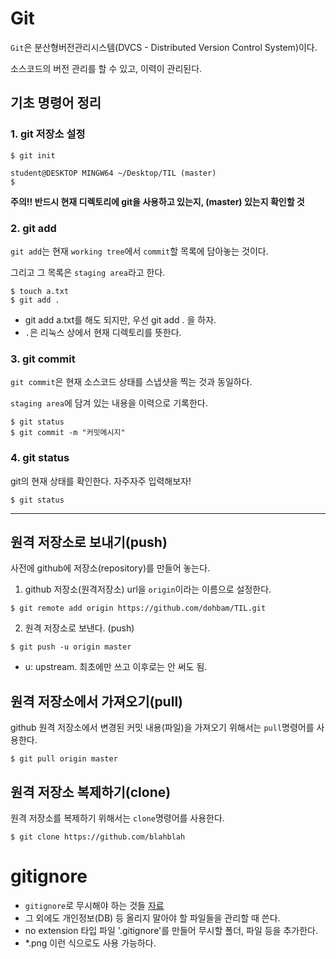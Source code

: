 # Git

`Git`은 분산형버전관리시스템(DVCS - Distributed Version Control System)이다.

소스코드의 버전 관리를 할 수 있고, 이력이 관리된다.

## 기초 명령어 정리

### 1. git 저장소 설정

```
$ git init
```

```
student@DESKTOP MINGW64 ~/Desktop/TIL (master)
$
```

**주의!! 반드시 현재 디렉토리에 git을 사용하고 있는지, (master) 있는지 확인할 것**

### 2. git add

`git add`는 현재 `working tree`에서 `commit`할 목록에 담아놓는 것이다.

그리고 그 목록은 `staging area`라고 한다.

```
$ touch a.txt
$ git add .
```

* git add a.txt를 해도 되지만, 우선 git add . 을 하자.
* `.`은 리눅스 상에서 현재 디렉토리를 뜻한다.

### 3. git commit

`git commit`은 현재 소스코드 상태를 스냅샷을 찍는 것과 동일하다.

`staging area`에 담겨 있는 내용을 이력으로 기록한다.
```
$ git status
$ git commit -m "커밋메시지"
```

### 4. git status

git의 현재 상태를 확인한다. 자주자주 입력해보자!

```
$ git status
```

---

## 원격 저장소로 보내기(push)

사전에 github에 저장소(repository)를 만들어 놓는다.

1. github 저장소(원격저장소) url을 `origin`이라는 이름으로 설정한다.

```
$ git remote add origin https://github.com/dohbam/TIL.git
```

2. 원격 저장소로 보낸다. (push)

```
$ git push -u origin master
```

* u: upstream. 최초에만 쓰고 이후로는 안 써도 됨. 

## 원격 저장소에서 가져오기(pull)

github 원격 저장소에서 변경된 커밋 내용(파일)을 가져오기 위해서는 `pull`명령어를 사용한다.

```
$ git pull origin master
```

## 원격 저장소 복제하기(clone)

원격 저장소를 복제하기 위해서는 `clone`명령어를 사용한다.

```
$ git clone https://github.com/blahblah
```

# gitignore

* `gitignore`로 무시해야 하는 것들 [자료](www.gitignore.io)
* 그 외에도 개인정보(DB) 등 올리지 말아야 할 파일들을 관리할 때 쓴다.
* no extension 타입 파일 '.gitignore'를 만들어 무시할 폴더, 파일 등을 추가한다.
* *.png 이런 식으로도 사용 가능하다.



